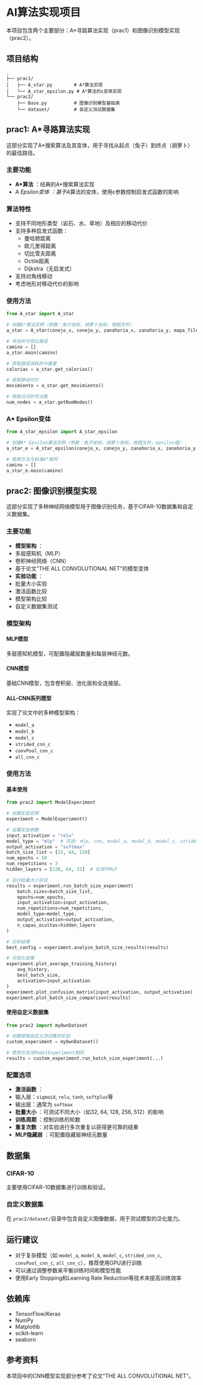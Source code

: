 # AI算法实现项目

本项目包含两个主要部分：A*寻路算法实现（prac1）和图像识别模型实现（prac2）。

## 项目结构

```
.
├── prac1/
│   ├── A_star.py        # A*算法实现
│   └── A_star_epsilon.py # A*算法的ε变体实现
└── prac2/
    ├── Base.py          # 图像识别模型基础类
    └── dataset/         # 自定义测试数据集
```

## prac1: A*寻路算法实现

这部分实现了A*搜索算法及其变体，用于寻找从起点（兔子）到终点（胡萝卜）的最佳路径。

### 主要功能

* **A*算法** ：经典的A*搜索算法实现
* **A* Epsilon变体* *：基于A*算法的变体，使用ε参数控制启发式函数的影响

### 算法特性

* 支持不同地形类型（岩石、水、草地）及相应的移动代价
* 支持多种启发式函数：
  * 曼哈顿距离
  * 欧几里得距离
  * 切比雪夫距离
  * Octile距离
  * Dijkstra（无启发式）
* 支持对角线移动
* 考虑地形对移动代价的影响

### 使用方法

```python
from A_star import A_star

# 创建A*算法实例（参数：兔子坐标，胡萝卜坐标，地图文件）
a_star = A_star(conejo_x, conejo_y, zanahoria_x, zanahoria_y, mapa_file)

# 寻找并可视化路径
camino = []
a_star.main(camino)

# 获取路径消耗的卡路里
calorias = a_star.get_calorias()

# 获取移动代价
movimiento = a_star.get_movimiento()

# 获取访问的节点数
num_nodes = a_star.getNumNodes()
```

### A* Epsilon变体

```python
from A_star_epsilon import A_star_epsilon

# 创建A* Epsilon算法实例（参数：兔子坐标，胡萝卜坐标，地图文件，epsilon值）
a_star_e = A_star_epsilon(conejo_x, conejo_y, zanahoria_x, zanahoria_y, mapa_file, epsilon=0.5)

# 使用方法与标准A*相同
camino = []
a_star_e.main(camino)
```

## prac2: 图像识别模型实现

这部分实现了多种神经网络模型用于图像识别任务，基于CIFAR-10数据集和自定义数据集。

### 主要功能

* **模型架构** ：
* 多层感知机（MLP）
* 卷积神经网络（CNN）
* 基于论文"THE ALL CONVOLUTIONAL NET"的模型变体
* **实验功能** ：
* 批量大小实验
* 激活函数比较
* 模型架构比较
* 自定义数据集测试

### 模型架构

#### MLP模型

多层感知机模型，可配置隐藏层数量和每层神经元数。

#### CNN模型

基础CNN模型，包含卷积层、池化层和全连接层。

#### ALL-CNN系列模型

实现了论文中的多种模型架构：

* `model_a`
* `model_b`
* `model_c`
* `strided_cnn_c`
* `convPool_cnn_c`
* `all_cnn_c`

### 使用方法

#### 基本使用

```python
from prac2 import ModelExperiment

# 创建实验实例
experiment = ModelExperiment()

# 设置实验参数
input_activation = "relu"
model_type = "mlp"  # 可选: mlp, cnn, model_a, model_b, model_c, strided_cnn_c, convPool_cnn_c, all_cnn_c
output_activation = "softmax"
batch_size_list = [32, 64, 128]
num_epochs = 50
num_repetitions = 3
hidden_layers = [128, 64, 32]  # 仅用于MLP

# 运行批量大小实验
results = experiment.run_batch_size_experiment(
    batch_sizes=batch_size_list,
    epochs=num_epochs,
    input_activation=input_activation,
    num_repetitions=num_repetitions,
    model_type=model_type,
    output_activation=output_activation,
    n_capas_ocultas=hidden_layers
)

# 分析结果
best_config = experiment.analyze_batch_size_results(results)

# 可视化结果
experiment.plot_average_training_history(
    avg_history, 
    best_batch_size, 
    activation=input_activation
)
experiment.plot_confusion_matrix(input_activation, output_activation)
experiment.plot_batch_size_comparison(results)
```

#### 使用自定义数据集

```python
from prac2 import myOwnDataset

# 创建使用自定义测试集的实验
custom_experiment = myOwnDataset()

# 使用方法与ModelExperiment相同
results = custom_experiment.run_batch_size_experiment(...)
```

### 配置选项

* **激活函数** ：
* 输入层：`sigmoid`, `relu`, `tanh`, `softplus`等
* 输出层：通常为 `softmax`
* **批量大小** ：可测试不同大小（如32, 64, 128, 256, 512）的影响
* **训练周期** ：控制训练的轮数
* **重复次数** ：对实验进行多次重复以获得更可靠的结果
* **MLP隐藏层** ：可配置隐藏层神经元数量

## 数据集

### CIFAR-10

主要使用CIFAR-10数据集进行训练和验证。

### 自定义数据集

在 `prac2/dataset/`目录中包含自定义图像数据，用于测试模型的泛化能力。

## 运行建议

* 对于复杂模型（如 `model_a`, `model_b`, `model_c`, `strided_cnn_c`, `convPool_cnn_c`, `all_cnn_c`），推荐使用GPU进行训练
* 可以通过调整参数来平衡训练时间和模型性能
* 使用Early Stopping和Learning Rate Reduction等技术来提高训练效率

## 依赖库

* TensorFlow/Keras
* NumPy
* Matplotlib
* scikit-learn
* seaborn

## 参考资料

本项目中的CNN模型实现部分参考了论文"THE ALL CONVOLUTIONAL NET"。
